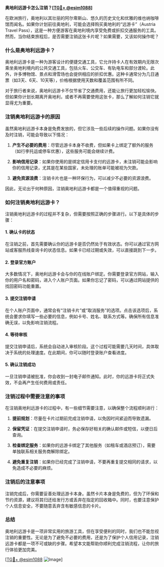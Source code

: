 **奥地利远游卡怎么注销？[[TG💪+ @esim1088](https://t.me/s/esim1088)]**

在欧洲旅行，奥地利以其壮丽的阿尔卑斯山、悠久的历史文化和优雅的维也纳咖啡馆而闻名。如果你计划前往奥地利，可能会选择购买奥地利的“远游卡”（Austria Travel Pass），这是一种方便游客在奥地利境内享受免费或折扣交通服务的工具。然而，当你结束旅程后，是否需要注销这张卡片呢？如果需要，又该如何操作呢？

### 什么是奥地利远游卡？

奥地利远游卡是一种为游客设计的便捷交通工具，它允许持卡人在有效期内无限次乘坐奥地利境内的公共交通工具，包括火车、公交车、有轨电车和部分渡轮。此外，许多博物馆、景点和滑雪场也会提供相应的折扣优惠。这种卡通常分为几日通票（如3天、6天、10天等），价格根据使用天数和覆盖范围有所不同。

对于旅行者来说，奥地利远游卡不仅节省了交通费用，还能让旅行更加轻松愉快。但如果你计划长期离开奥地利，或者不再需要使用这张卡，那么了解如何注销它就显得尤为重要。

### 注销奥地利远游卡的原因

虽然奥地利远游卡本身是免费发放的，但它涉及一些后续的操作问题。如果你没有及时注销，可能会导致以下情况：

1. **产生不必要的费用**：尽管远游卡本身不收费，但如果卡上绑定了额外的服务（如行李托运或停车优惠），这些服务可能会继续计费。
   
2. **影响信用记录**：如果你使用的是绑定信用卡支付的远游卡，未注销可能会影响你的信用记录，尤其是在某些国家，未处理的账单可能被视为欠款。

3. **避免资源浪费**：注销卡片也是一种环保行为，可以减少不必要的资源浪费。

因此，无论出于何种原因，注销奥地利远游卡都是一个值得重视的问题。

### 如何注销奥地利远游卡？

注销奥地利远游卡的过程并不复杂，但需要按照正确的步骤进行。以下是具体的步骤：

#### 1. 确认卡的状态

在注销之前，首先需要确认你的远游卡是否仍然处于有效状态。你可以通过官方网站或客服热线查询卡的状态信息。如果卡已经过期或失效，可以直接跳到下一步。

#### 2. 登录官方账户

大多数情况下，奥地利远游卡会与你的在线账户绑定。你需要登录官方网站，输入你的用户名和密码，进入个人账户页面。如果你忘记了密码，可以通过网站提供的找回密码功能重置。

#### 3. 提交注销申请

在个人账户页面中，通常会有“注销卡片”或“取消服务”的选项。点击该选项后，系统会要求你填写一些必要的信息，例如卡号、姓名、联系方式等。确保所有信息准确无误，以免影响注销流程。

#### 4. 等待审核

提交注销申请后，系统会自动进入审核阶段。这个过程可能需要几天时间，具体取决于系统的处理速度。在此期间，你可以随时登录账户查看进度。

#### 5. 确认注销成功

一旦注销申请被批准，你会收到一封电子邮件通知。此时，你的远游卡将正式失效，不会再产生任何费用或责任。

### 注销过程中需要注意的事项

在注销奥地利远游卡的过程中，有一些细节需要注意，以确保整个流程顺利进行：

1. **提前规划**：尽量在卡片过期前完成注销申请，以免因时间紧迫而导致遗漏。

2. **保留凭证**：在提交注销申请时，务必保存好相关的确认邮件或短信，以便日后查询。

3. **检查绑定服务**：如果你的远游卡绑定了其他服务（如租车或酒店预订），需要单独联系相关服务商解除绑定。

4. **避免重复注销**：如果你已经完成了注销申请，不要再重复提交相同的请求，以免造成不必要的麻烦。

### 注销后的注意事项

注销完成后，你需要妥善处理远游卡本身。虽然卡片本身是免费的，但为了环保和节约资源，建议将其归还给发行方或丢弃在指定的回收箱中。同时，也要注意保护个人信息安全，不要随意丢弃含有敏感信息的卡片。

### 总结

奥地利远游卡是一项非常实用的旅游工具，但在享受便利的同时，我们也不能忽视注销的重要性。无论是为了避免不必要的费用，还是为了保护个人信用记录，注销远游卡都是一项不可或缺的步骤。希望本文能帮助你顺利完成注销流程，让你的旅行体验更加完美。

[[TG💪+ @esim1088](https://t.me/s/esim1088) ![Image](https://i.postimg.cc/4NQfJmqS/Snipaste-2025-05-13-00-14-12.png)]